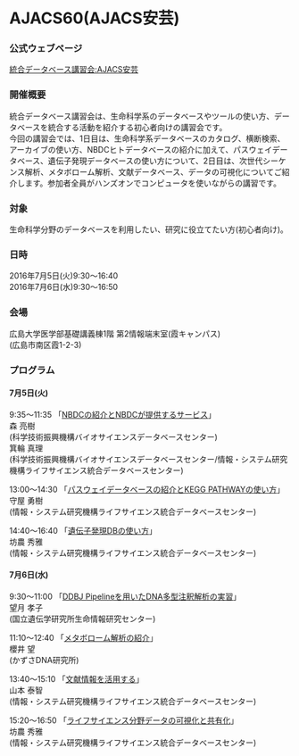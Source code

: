 # AJACS60(AJACS安芸)

### 公式ウェブページ
[統合データベース講習会:AJACS安芸](http://events.biosciencedbc.jp/training/ajacs60)

### 開催概要
統合データベース講習会は、生命科学系のデータベースやツールの使い方、データベースを統合する活動を紹介する初心者向けの講習会です。  
今回の講習会では、1日目は、生命科学系データベースのカタログ、横断検索、アーカイブの使い方、NBDCヒトデータベースの紹介に加えて、パスウェイデータベース、遺伝子発現データベースの使い方について、2日目は、次世代シーケンス解析、メタボローム解析、文献データベース、データの可視化についてご紹介します。参加者全員がハンズオンでコンピュータを使いながらの講習です。  

### 対象
生命科学分野のデータベースを利用したい、研究に役立てたい方(初心者向け)。  

### 日時
2016年7月5日(火)9:30～16:40  
2016年7月6日(水)9:30～16:50  

### 会場
広島大学医学部基礎講義棟1階 第2情報端末室(霞キャンパス)  
(広島市南区霞1-2-3)  

### プログラム
#### 7月5日(火)
9:35～11:35 「[NBDCの紹介とNBDCが提供するサービス](https://github.com/AJACS-training/AJACS60/blob/master/01_mori/)」  
森 亮樹  
(科学技術振興機構バイオサイエンスデータベースセンター)  
箕輪 真理  
(科学技術振興機構バイオサイエンスデータベースセンター/情報・システム研究機構ライフサイエンス統合データベースセンター)  

13:00～14:30 「[パスウェイデータベースの紹介とKEGG PATHWAYの使い方](https://github.com/AJACS-training/AJACS60/blob/master/02_moriya/)」  
守屋 勇樹  
(情報・システム研究機構ライフサイエンス統合データベースセンター)  

14:40～16:40 「[遺伝子発現DBの使い方](https://github.com/AJACS-training/AJACS60/blob/master/03_bono/)」  
坊農 秀雅  
(情報・システム研究機構ライフサイエンス統合データベースセンター)  

#### 7月6日(水)

9:30～11:00 「[DDBJ Pipelineを用いたDNA多型注釈解析の実習](https://github.com/AJACS-training/AJACS60/blob/master/04_mochizuki/)」  
望月 孝子  
(国立遺伝学研究所生命情報研究センター)  

11:10～12:40 「[メタボローム解析の紹介](https://github.com/AJACS-training/AJACS60/blob/master/05_sakurai/)」  
櫻井 望  
(かずさDNA研究所)  

13:40～15:10 「[文献情報を活用する](https://github.com/AJACS-training/AJACS60/blob/master/06_yamamoto/)」  
山本 泰智  
(情報・システム研究機構ライフサイエンス統合データベースセンター)  

15:20～16:50 「[ライフサイエンス分野データの可視化と共有化](https://github.com/AJACS-training/AJACS60/blob/master/07_bono/)」  
坊農 秀雅  
(情報・システム研究機構ライフサイエンス統合データベースセンター)  
